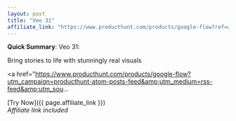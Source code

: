 ```yaml
---
layout: post
title: "Veo 31"
affiliate_link: "https://www.producthunt.com/products/google-flow?ref=autoverse&utm_source=autoverse"
---
```


**Quick Summary**: Veo 31: <p>
            Bring stories to life with stunningly real visuals
          </p>
          <p>
            <a href="https://www.producthunt.com/products/google-flow?utm_campaign=producthunt-atom-posts-feed&amp;utm_medium=rss-feed&amp;utm_sou...

[Try Now]({{ page.affiliate_link }})  
*Affiliate link included*
